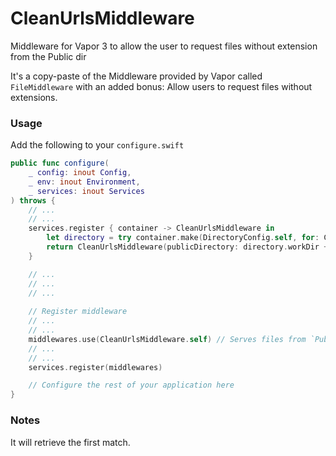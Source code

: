 # CleanUrlsMiddleware
Middleware for Vapor 3 to allow the user to request files without extension from the Public dir

It's a copy-paste of the Middleware provided by Vapor called `FileMiddleware` with an added bonus: Allow users to request files without extensions.

### Usage

Add the following to your `configure.swift`
```swift
public func configure(
    _ config: inout Config,
    _ env: inout Environment,
    _ services: inout Services
) throws {
    // ...
    // ...
    services.register { container -> CleanUrlsMiddleware in
        let directory = try container.make(DirectoryConfig.self, for: CleanUrlsMiddleware.self)
        return CleanUrlsMiddleware(publicDirectory: directory.workDir + "Public/")
    }

    // ...
    // ...
    // ...
    
    // Register middleware
    // ...
    // ...
    middlewares.use(CleanUrlsMiddleware.self) // Serves files from `Public/` directory
    // ...
    // ...
    services.register(middlewares)

    // Configure the rest of your application here
}
```

### Notes

It will retrieve the first match.
